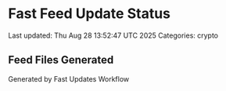 # Fast Feed Update Status
Last updated: Thu Aug 28 13:52:47 UTC 2025
Categories: crypto

## Feed Files Generated

Generated by Fast Updates Workflow
